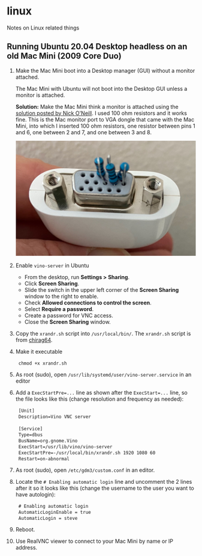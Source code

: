 # linux
 Notes on Linux related things
 
## Running Ubuntu 20.04 Desktop headless on an old Mac Mini (2009 Core Duo)

1. Make the Mac Mini boot into a Desktop manager (GUI) without a monitor attached.

	The Mac Mini with Ubuntu will not boot into the Desktop GUI unless a monitor is attached.

	__Solution:__ Make the Mac Mini think a monitor is attached using the [solution posted by Nick O'Neill](http://blog.nickoneill.name/headless-mac-mini-with-ubuntu/). I used 100 ohm resistors and it works fine. This is the Mac monitor port to VGA dongle that came with the Mac Mini, into which I inserted 100 ohm resistors, one resistor between pins 1 and 6, one between 2 and 7, and one between 3 and 8.

	![resistors](img/dongle_resistors.jpg)

1. Enable `vino-server` in Ubuntu

	- From the desktop, run __Settings > Sharing__.
	- Click __Screen Sharing__.
	- Slide the switch in the upper left corner of the __Screen Sharing__ window to the right to enable.
	- Check __Allowed connections to control the screen__.
	- Select __Require a password__.
	- Create a password for VNC access.
	- Close the __Screen Sharing__ window.
	
1. Copy the `xrandr.sh` script into `/usr/local/bin/`. The `xrandr.sh` script is from [chirag64](https://gist.github.com/chirag64/7853413). 
1. Make it executable

		chmod +x xrandr.sh
		
1. As root (sudo), open `/usr/lib/systemd/user/vino-server.service` in an editor

1. Add a `ExecStartPre=...` line as shown after the `ExecStart=...` line, so the file looks like this (change resolution and frequency as needed):

		[Unit]
		Description=Vino VNC server
		
		[Service]
		Type=dbus
		BusName=org.gnome.Vino
		ExecStart=/usr/lib/vino/vino-server
		ExecStartPre=-/usr/local/bin/xrandr.sh 1920 1080 60
		Restart=on-abnormal
 
1. As root (sudo), open `/etc/gdm3/custom.conf` in an editor.
1. Locate the `# Enabling automatic login` line and uncomment the 2 lines after it so it looks like this (change the username to the user you want to have autologin):

		# Enabling automatic login
		AutomaticLoginEnable = true
		AutomaticLogin = steve
		
1. Reboot.
1. Use RealVNC viewer to connect to your Mac Mini by name or IP address.








